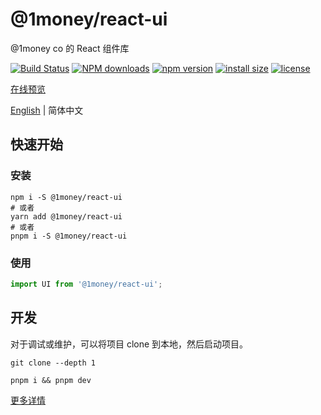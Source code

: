 # @1money/react-ui
@1money co 的 React 组件库 

[![Build Status](https://github.com/1Money-Co/1money-react-ui/actions/workflows/cicd-npm.yml/badge.svg)](https://github.com/1Money-Co/1money-react-ui/actions/workflows/cicd-npm.yml)
[![NPM downloads](http://img.shields.io/npm/dm/%401money%2Freact-ui.svg?style=flat-square)](https://www.npmjs.com/package/@1money/react-ui)
[![npm version](https://badge.fury.io/js/%401money%2Freact-ui.svg)](https://badge.fury.io/js/%401money%2Freact-ui)
[![install size](https://packagephobia.now.sh/badge?p=%401money%2Freact-ui)](https://packagephobia.now.sh/result?p=%401money%2Freact-ui)
[![license](http://img.shields.io/npm/l/%401money%2Freact-ui.svg)](https://github.com/1money/tpls/blob/master/packages/react-ui/LICENSE)

[在线预览](https://1money-co.github.io/1money-react-ui)

[English](./README.md) | 简体中文

## 快速开始
### 安装
```shell
npm i -S @1money/react-ui
# 或者
yarn add @1money/react-ui
# 或者
pnpm i -S @1money/react-ui
```

### 使用
```js
import UI from '@1money/react-ui';
```

## 开发
对于调试或维护，可以将项目 clone 到本地，然后启动项目。

```shell
git clone --depth 1

pnpm i && pnpm dev
```

[更多详情](./DEV.zh-CN.md)

